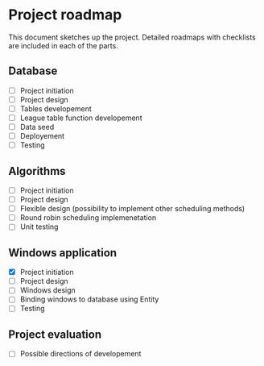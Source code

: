 ﻿# Project roadmap
This document sketches up the project. Detailed roadmaps with checklists
 are included in each of the parts.

## Database

+ [ ] Project initiation
+ [ ] Project design
+ [ ] Tables developement
+ [ ] League table function developement
+ [ ] Data seed
+ [ ] Deployement
+ [ ] Testing

## Algorithms

+ [ ] Project initiation
+ [ ] Project design
+ [ ] Flexible design (possibility to implement other scheduling methods)
+ [ ] Round robin scheduling implemenetation
+ [ ] Unit testing

## Windows application

+ [x] Project initiation
+ [ ] Project design
+ [ ] Windows design
+ [ ] Binding windows to database using Entity
+ [ ] Testing

## Project evaluation

+ [ ] Possible directions of developement